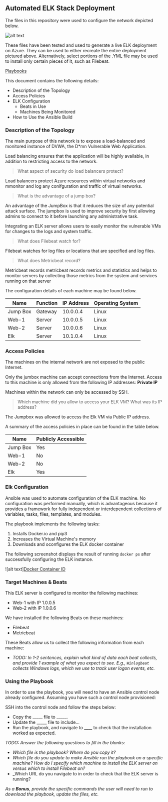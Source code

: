 ## Automated ELK Stack Deployment

The files in this repository were used to configure the network depicted below.

![alt text](https://github.com/zakchow/elk_project/blob/main/Network_security_diagaram.PNG)

These files have been tested and used to generate a live ELK deployment on Azure. They can be used to either recreate the entire deployment pictured above. Alternatively, select portions of the .YML file may be used to install only certain pieces of it, such as Filebeat.

  [Playbooks](https://github.com/zakchow/elk_project/tree/main/ansible/playbooks)

This document contains the following details:
- Description of the Topology
- Access Policies
- ELK Configuration
  - Beats in Use
  - Machines Being Monitored
- How to Use the Ansible Build


### Description of the Topology

The main purpose of this network is to expose a load-balanced and monitored instance of DVWA, the D*mn Vulnerable Web Application.

Load balancing ensures that the application will be highly available, in addition to restricting access to the network.

> What aspect of security do load balancers protect?

Load balancers protect Azure resources within virtual networks and mmonitor and log any conifguration and traffic of virtual networks.

> What is the advantage of a jump box?

An advantage of the JumpBox is that it reduces the size of any potential attack surface. The jumpbox is used to improve security by first allowing admins to connect to it before launching any administrative task.

Integrating an ELK server allows users to easily monitor the vulnerable VMs for changes to the logs and system traffic.

> What does Filebeat watch for?

Filebeat watches for log files or locations that are specified and log files.

> What does Metricbeat record?

Metricbeat records metricbeat records metrics and statistics and helps to monitor servers by collecting those metrics from the system and services running on that server

The configuration details of each machine may be found below.


| Name     | Function | IP Address | Operating System |
|----------|----------|------------|------------------|
| Jump Box | Gateway  | 10.0.0.4   | Linux            |
| Web-1    | Server   | 10.0.0.5   | Linux            |
| Web-2    | Server   | 10.0.0.6   | Linux            |
| Elk      | Server   | 10.1.0.4   | Linux            |

### Access Policies

The machines on the internal network are not exposed to the public Internet. 

Only the jumbox machine can accept connections from the Internet. Access to this machine is only allowed from the following IP addresses:
 **Private IP**

Machines within the network can only be accessed by SSH.

> Which machine did you allow to access your ELK VM? What was its IP address?

The Jumpbox was allowed to access the Elk VM via Public IP address.

A summary of the access policies in place can be found in the table below.

| Name     | Publicly Accessible | 
|----------|---------------------|
| Jump Box | Yes                 |              
| Web-1    | No                  |                      
| Web-2    | No                  |                      
| Elk      | Yes                 |                     

### Elk Configuration

Ansible was used to automate configuration of the ELK machine. No configuration was performed manually, which is advantageous because it
provides a framework for fully independent or interdependent collections of variables, tasks, files, templates, and modules.

The playbook implements the following tasks:
  1. Installs Docker.io and pip3
  2. Increases the Virtual Machine's memory
  3. Downloads and oconfigures the ELK docker container

The following screenshot displays the result of running `docker ps` after successfully configuring the ELK instance.

![alt text][Docker Container ID](Images/docker_ps_output.png)

### Target Machines & Beats
This ELK server is configured to monitor the following machines:
- Web-1 with IP 1.0.0.5
- Web-2 with IP 1.0.0.6

We have installed the following Beats on these machines:
- Filebeat
- Metricbeat

These Beats allow us to collect the following information from each machine:
- _TODO: In 1-2 sentences, explain what kind of data each beat collects, and provide 1 example of what you expect to see. E.g., `Winlogbeat` collects Windows logs, which we use to track user logon events, etc._

### Using the Playbook
In order to use the playbook, you will need to have an Ansible control node already configured. Assuming you have such a control node provisioned: 

SSH into the control node and follow the steps below:
- Copy the _____ file to _____.
- Update the _____ file to include...
- Run the playbook, and navigate to ____ to check that the installation worked as expected.

_TODO: Answer the following questions to fill in the blanks:_
- _Which file is the playbook? Where do you copy it?_
- _Which file do you update to make Ansible run the playbook on a specific machine? How do I specify which machine to install the ELK server on versus which to install Filebeat on?_
- _Which URL do you navigate to in order to check that the ELK server is running?

_As a **Bonus**, provide the specific commands the user will need to run to download the playbook, update the files, etc._
